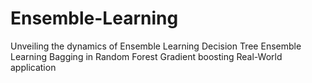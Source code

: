 # Ensemble-Learning
Unveiling the dynamics of Ensemble Learning
Decision Tree 
Ensemble Learning
Bagging in Random Forest 
Gradient boosting
Real-World application
